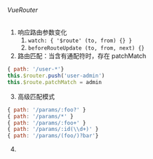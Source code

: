 ###### VueRouter
1. 响应路由参数变化
	1. `watch: { '$route' (to, from) {} }`
	2. `beforeRouteUpdate (to, from, next) {}`
2. 路由匹配：当含有通配符时，存在 patchMatch
```js
{ path: '/user-*'}
this.$router.push('user-admin')
this.$route.patchMatch = admin
```
3. 高级匹配模式
```js
{ path: '/params/:foo?' }
{ path: '/params/*' }
{ path: '/params/:foo+' }
{ path: '/params/:id(\\d+)' }
{ path: '/params/(foo/)?bar'}
```
4. 